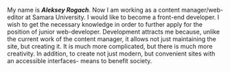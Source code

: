 My name is _**Aleksey Rogach**_. Now I am working as a content manager/web-editor at Samara University.
I would like to become a front-end developer. I wish to get the necessary knowledge in order to further apply for the position of junior web-developer. Development attracts me because, unlike the current work of the content manager, it allows not just maintaining the site, but creating it. It is much more complicated, but there is much more creativity. In addition, to create not just modern, but convenient sites with an accessible interfaces- means to benefit society.